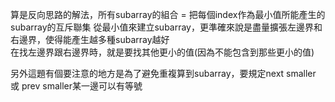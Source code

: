 算是反向思路的解法，所有subarray的組合 = 把每個index作為最小值所能產生的subarray的互斥聯集 
從最小值來建立subarray，更準確來說是盡量擴張左邊界和右邊界，使得能產生越多種subarray越好  
在找左邊界跟右邊界時，就是要找其他更小的值(因為不能包含到那些更小的值)  

另外這題有個要注意的地方是為了避免重複算到subarray，要規定next smaller 或 prev smaller某一邊可以有等號